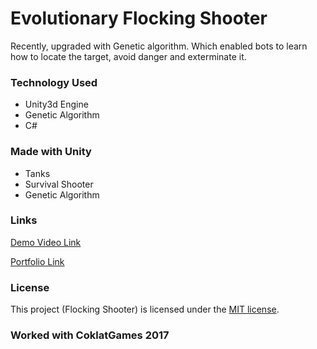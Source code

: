 # Evolutionary Flocking Shooter
Recently, upgraded with Genetic algorithm. Which enabled bots to learn how to locate the target, avoid danger and exterminate it. 

### Technology Used
 *  Unity3d Engine
 *  Genetic Algorithm
 *  C#
 
### Made with Unity
 *  Tanks
 *  Survival Shooter
 *  Genetic Algorithm
 
### Links
[Demo Video Link](http://www.youtube.com/watch?v=A9k6WBoY548 "Evolutionary Flocking Shooter")

[Portfolio Link](https://suhaibashraf.github.io/Portfolio/evolutionary-flocking-shooter)

### License
This project (Flocking Shooter) is licensed under the [MIT license](https://github.com/suhaibashraf/Evolutionary-Flocking-Shooter/blob/master/LICENSE.TXT).

### Worked with CoklatGames 2017
